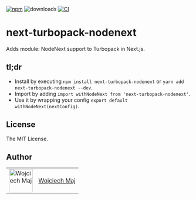 [![npm](https://img.shields.io/npm/v/next-turbopack-nodenext.svg)](https://www.npmjs.com/package/next-turbopack-nodenext) ![downloads](https://img.shields.io/npm/dt/next-turbopack-nodenext.svg) [![CI](https://github.com/wojtekmaj/next-turbopack-nodenext/actions/workflows/ci.yml/badge.svg)](https://github.com/wojtekmaj/next-turbopack-nodenext/actions)

# next-turbopack-nodenext

Adds module: NodeNext support to Turbopack in Next.js.

## tl;dr

- Install by executing `npm install next-turbopack-nodenext` or `yarn add next-turbopack-nodenext --dev`.
- Import by adding `import withNodeNext from 'next-turbopack-nodenext'`.
- Use it by wrapping your config `export default withNodeNext(nextConfig)`.

## License

The MIT License.

## Author

<table>
  <tr>
    <td >
      <img src="https://avatars.githubusercontent.com/u/5426427?v=4&s=128" width="64" height="64" alt="Wojciech Maj">
    </td>
    <td>
      <a href="https://github.com/wojtekmaj">Wojciech Maj</a>
    </td>
  </tr>
</table>
